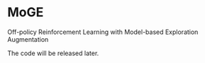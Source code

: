 # MoGE
Off-policy Reinforcement Learning with Model-based Exploration Augmentation

The code will be released later.
